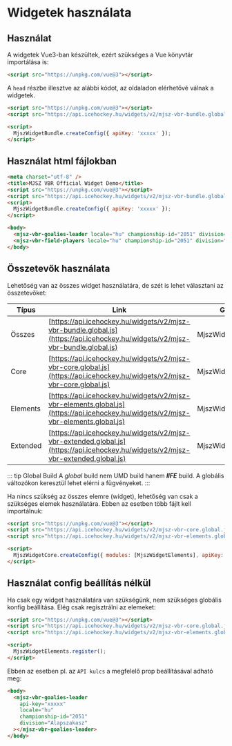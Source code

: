# Widgetek használata

## Használat

A widgetek Vue3-ban készültek, ezért szükséges a Vue könyvtár importálása is:

```html
<script src="https://unpkg.com/vue@3"></script>
```

A `head` részbe illesztve az alábbi kódot, az oldaladon elérhetővé válnak a widgetek.

```html {2,5}
<script src="https://unpkg.com/vue@3"></script>
<script src="https://api.icehockey.hu/widgets/v2/mjsz-vbr-bundle.global.js"></script>

<script>
  MjszWidgetBundle.createConfig({ apiKey: 'xxxxx' });
</script>
```

## Használat html fájlokban

```html {10-11}
<meta charset="utf-8" />
<title>MJSZ VBR Official Widget Demo</title>
<script src="https://unpkg.com/vue@3"></script>
<script src="https://api.icehockey.hu/widgets/v2/mjsz-vbr-bundle.global.js"></script>
<script>
  MjszWidgetBundle.createConfig({ apiKey: 'xxxxx' });
</script>

<body>
  <mjsz-vbr-goalies-leader locale="hu" championship-id="2051" division="Alapszakasz"></mjsz-vbr-goalies-leader>
  <mjsz-vbr-field-players locale="hu" championship-id="2051" division="Alapszakasz"></mjsz-vbr-field-players>
</body>
```

## Összetevők használata

Lehetőség van az összes widget használatára, de szét is lehet választani az összetevőket:

| Típus    | Link                                                                                                                               | Globális változó           |
| -------- | ---------------------------------------------------------------------------------------------------------------------------------- | -------------------------- |
| Összes   | [https://api.icehockey.hu/widgets/v2/mjsz-vbr-bundle.global.js](https://api.icehockey.hu/widgets/v2/mjsz-vbr-bundle.global.js)     | MjszWidgetBundle           |
| Core     | [https://api.icehockey.hu/widgets/v2/mjsz-vbr-core.global.js](https://api.icehockey.hu/widgets/v2/mjsz-vbr-core.global.js)         | MjszWidgetCore             |
| Elements | [https://api.icehockey.hu/widgets/v2/mjsz-vbr-elements.global.js](https://api.icehockey.hu/widgets/v2/mjsz-vbr-elements.global.js) | MjszWidgetElements         |
| Extended | [https://api.icehockey.hu/widgets/v2/mjsz-vbr-extended.global.js](https://api.icehockey.hu/widgets/v2/mjsz-vbr-extended.global.js) | MjszWidgetExtendedElements |

::: tip Global Build
A _global_ build nem UMD build hanem **_IIFE_** build. A globális változókon keresztül lehet elérni a fügvényeket.
:::

Ha nincs szükség az összes elemre (widget), lehetőség van csak a szükséges elemek használatára. Ebben az esetben több fájlt kell importálnuk:

```html {2-3}
<script src="https://unpkg.com/vue@3"></script>
<script src="https://api.icehockey.hu/widgets/v2/mjsz-vbr-core.global.js"></script>
<script src="https://api.icehockey.hu/widgets/v2/mjsz-vbr-elements.global.js"></script>

<script>
  MjszWidgetCore.createConfig({ modules: [MjszWidgetElements], apiKey: 'xxxxx' });
</script>
```

## Használat config beállítás nélkül

Ha csak egy widget használatára van szükségünk, nem szükséges globális konfig beállítása. Elég csak regisztrálni az elemeket:

```html
<script src="https://unpkg.com/vue@3"></script>
<script src="https://api.icehockey.hu/widgets/v2/mjsz-vbr-core.global.js"></script>
<script src="https://api.icehockey.hu/widgets/v2/mjsz-vbr-elements.global.js"></script>

<script>
  MjszWidgetElements.register();
</script>
```

Ebben az esetben pl. az `API kulcs` a megfelelő prop beállításával adható meg:

```html
<body>
  <mjsz-vbr-goalies-leader
    api-key="xxxxx"
    locale="hu"
    championship-id="2051"
    division="Alapszakasz"
  ></mjsz-vbr-goalies-leader>
</body>
```
